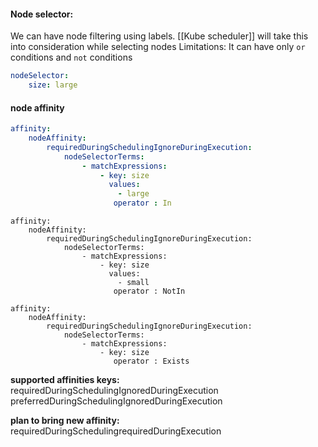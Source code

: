 


#### **Node selector:**
We can have node filtering using labels. [[Kube scheduler]] will take this into consideration while selecting nodes
Limitations: It can have only `or` conditions and `not` conditions

```yaml
nodeSelector:
	size: large
```


#### node affinity

```yaml
affinity:
	nodeAffinity:
		requiredDuringSchedulingIgnoreDuringExecution:
			nodeSelectorTerms:
				- matchExpressions:
					- key: size
					  values: 
						- large
					   operator : In
```


```
affinity:
	nodeAffinity:
		requiredDuringSchedulingIgnoreDuringExecution:
			nodeSelectorTerms:
				- matchExpressions:
					- key: size
					  values: 
						- small
					   operator : NotIn
```

```
affinity:
	nodeAffinity:
		requiredDuringSchedulingIgnoreDuringExecution:
			nodeSelectorTerms:
				- matchExpressions:
					- key: size
					   operator : Exists
```


**supported affinities keys:**
requiredDuringSchedulingIgnoredDuringExecution
preferredDuringSchedulingIgnoredDuringExecution

**plan to bring new affinity:**
requiredDuringSchedulingrequiredDuringExecution